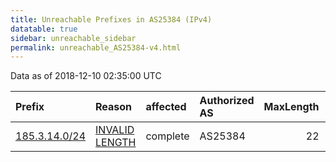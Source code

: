 ```yaml
---
title: Unreachable Prefixes in AS25384 (IPv4)
datatable: true
sidebar: unreachable_sidebar
permalink: unreachable_AS25384-v4.html
---
```


Data as of 2018-12-10 02:35:00 UTC


<div class="datatable-begin"></div>

| Prefix                                               | Reason                                                                                                  | affected   | Authorized AS   |   MaxLength | Anchor                                         |   unreachable /24s |
|:-----------------------------------------------------|:--------------------------------------------------------------------------------------------------------|:-----------|:----------------|------------:|:-----------------------------------------------|-------------------:|
| [185.3.14.0/24](https://stat.ripe.net/185.3.14.0/24) | [INVALID LENGTH](https://rpki-validator.ripe.net/announcement-preview?asn=AS25384&prefix=185.3.14.0/24) | complete   | AS25384         |          22 | [RIPE](unreachable_RIPE_NCC_RPKI_Root-v4.html) |                  1 |

<div class="datatable-end"></div>